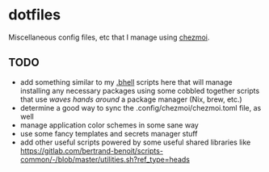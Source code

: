 # dotfiles

Miscellaneous config files, etc that I manage using [chezmoi](https://www.chezmoi.io).

## TODO

- add something similar to my [.bhell](https://github.com/highb/.bhell)
scripts here that will manage installing any necessary packages using some cobbled
together scripts that use _waves hands around_ a package manager (Nix, brew, etc.)
- determine a good way to sync the .config/chezmoi/chezmoi.toml file, as well
- manage application color schemes in some sane way
- use some fancy templates and secrets manager stuff
- add other useful scripts powered by some useful shared libraries like https://gitlab.com/bertrand-benoit/scripts-common/-/blob/master/utilities.sh?ref_type=heads
